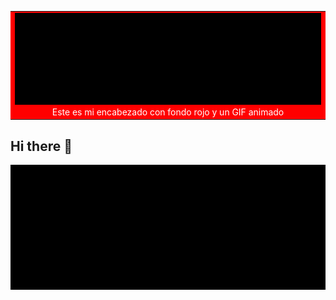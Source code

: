 <table>
  <tr>
    <td align="center" style="background-color:#FF0000;">
      <img src="https://github.com/marianelaalbrigi/recursos/blob/main/Comp%201.gif?raw=true" alt="Header GIF"/>
      <br>
      <span style="color:white;">Este es mi encabezado con fondo rojo y un GIF animado</span>
    </td>
  </tr>
</table>

## Hi there 👋
<!--
**marianelaalbrigi/marianelaalbrigi** is a ✨ _special_ ✨ repository because its `README.md` (this file) appears on your GitHub profile.

Here are some ideas to get you started:

- 🔭 I’m currently working on ...
- 🌱 I’m currently learning ...
- 👯 I’m looking to collaborate on ...
- 🤔 I’m looking for help with ...
- 💬 Ask me about ...
- 📫 How to reach me: ...
- 😄 Pronouns: ...
- ⚡ Fun fact: ...
-->


<div align="center">
  <img height="200" src="https://github.com/marianelaalbrigi/recursos/blob/main/Comp%201.gif?raw=true"  />
</div>

